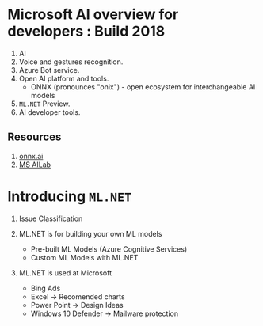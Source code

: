 # Microsoft AI overview for developers : Build 2018

1. AI
1. Voice and gestures recognition.
1. Azure Bot service.
1. Open AI platform and tools.
    * ONNX (pronounces "onix") - open ecosystem for interchangeable AI models
1. `ML.NET` Preview.
1. AI developer tools.

## Resources
1. [onnx.ai](http://onnx.ai/)
1. [MS AILab](https://www.ailab.microsoft.com/)




# Introducing `ML.NET`
1. Issue Classification

1. ML.NET is for building your own ML models
    * Pre-built ML Models (Azure Cognitive Services)
    * Custom ML Models with ML.NET

1. ML.NET is used at Microsoft
    * Bing Ads
    * Excel -> Recomended charts
    * Power Point -> Design Ideas
    * Windows 10 Defender -> Mailware protection

